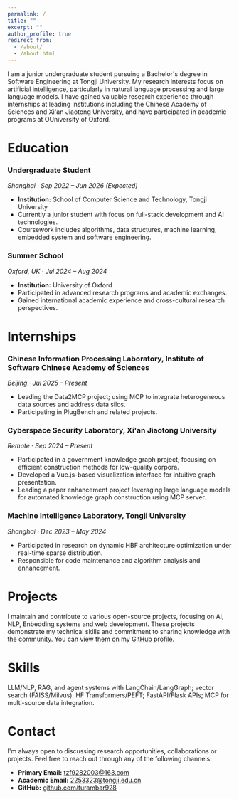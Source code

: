 ```yaml
---
permalink: /
title: ""
excerpt: ""
author_profile: true
redirect_from: 
  - /about/
  - /about.html
---
```


<span class='anchor' id='about-me'></span>
I am a junior undergraduate student pursuing a Bachelor's degree in Software Engineering at Tongji University. My research interests focus on artificial intelligence, particularly in natural language processing and large language models. I have gained valuable research experience through internships at leading institutions including the Chinese Academy of Sciences and Xi'an Jiaotong University, and have participated in academic programs at OUniversity of Oxford.

<span class='anchor' id='education'></span>
# Education

### Undergraduate Student
*Shanghai · Sep 2022 – Jun 2026 (Expected)*
* **Institution:** School of Computer Science and Technology, Tongji University
* Currently a junior student with focus on full-stack development and AI technologies.
* Coursework includes algorithms, data structures, machine learning, embedded system and software engineering.

### Summer School
*Oxford, UK · Jul 2024 – Aug 2024*
* **Institution:** University of Oxford
* Participated in advanced research programs and academic exchanges.
* Gained international academic experience and cross-cultural research perspectives.

<span class='anchor' id='internships'></span>
# Internships

### Chinese Information Processing Laboratory, Institute of Software Chinese Academy of Sciences
*Beijing · Jul 2025 – Present*
* Leading the Data2MCP project; using MCP to integrate heterogeneous data sources and address data silos.
* Participating in PlugBench and related projects.


### Cyberspace Security Laboratory, Xi'an Jiaotong University
*Remote · Sep 2024 – Present*
* Participated in a government knowledge graph project, focusing on efficient construction methods for low-quality corpora.
* Developed a Vue.js-based visualization interface for intuitive graph presentation.
* Leading a paper enhancement project leveraging large language models for automated knowledge graph construction using MCP server.

### Machine Intelligence Laboratory, Tongji University
*Shanghai · Dec 2023 – May 2024*
* Participated in research on dynamic HBF architecture optimization under real-time sparse distribution.
* Responsible for code maintenance and algorithm analysis and enhancement.

<span class='anchor' id='projects'></span>
# Projects

I maintain and contribute to various open-source projects, focusing on AI, NLP, Enbedding systems and web development. These projects demonstrate my technical skills and commitment to sharing knowledge with the community. You can view them on my [GitHub profile](https://github.com/turambar928).

<span class='anchor' id='skills'></span>
# Skills

LLM/NLP, RAG, and agent systems with LangChain/LangGraph; vector search (FAISS/Milvus).
HF Transformers/PEFT; FastAPI/Flask APIs; MCP for multi-source data integration.

# Contact

I'm always open to discussing research opportunities, collaborations or projects. Feel free to reach out through any of the following channels:

*   **Primary Email:** [tzf9282003@163.com](mailto:tzf9282003@163.com)
*   **Academic Email:** [2253323@tongji.edu.cn](mailto:2253323@tongji.edu.cn)
*   **GitHub:** [github.com/turambar928](https://github.com/turambar928)